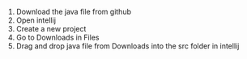 1. Download the java file from github
2. Open intellij
3. Create a new project
4. Go to Downloads in Files
5. Drag and drop java file from Downloads into the src folder in intellij
